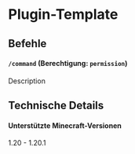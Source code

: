 # Plugin-Template

## Befehle
#### `/command` (Berechtigung: `permission`)
Description

## Technische Details
#### Unterstützte Minecraft-Versionen
1.20 - 1.20.1
